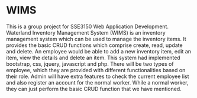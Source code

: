 # WIMS
This is a group project for SSE3150 Web Application Development. Waterland Inventory Management System (WIMS) is an inventory management system which can be used to manage the inventory items. It provides the basic CRUD functions which comprise create, read, update and delete. An employee would be able to add a new inventory item, edit an item, view the details and delete an item.
This system had implemented bootstrap, css, jquery, javascript and php. There will be two types of employee, which they are provided with different functionalities based on their role. Admin will have extra features to check the current employee list and also register an account for the normal worker. While a normal worker, they can just perform the basic CRUD function that we have mentioned.
